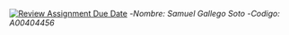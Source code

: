 [![Review Assignment Due Date](https://classroom.github.com/assets/deadline-readme-button-22041afd0340ce965d47ae6ef1cefeee28c7c493a6346c4f15d667ab976d596c.svg)](https://classroom.github.com/a/vTkSCUYQ)
-*Nombre: Samuel Gallego Soto*
-*Codigo: A00404456* 

